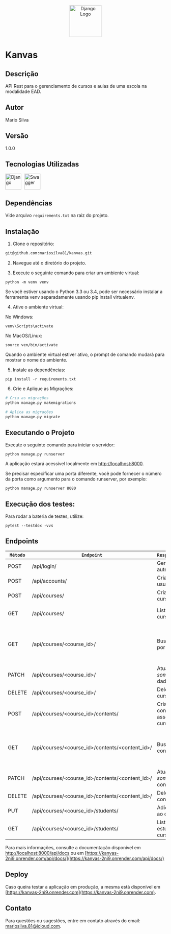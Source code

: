 <p align="center">
  <a href="https://www.djangoproject.com" target="blank"><img src="https://cdn.worldvectorlogo.com/logos/django.svg" width="100" alt="Django Logo" /></a>
</p>

# Kanvas

## Descrição

API Rest para o gerenciamento de cursos e aulas de uma escola na modalidade EAD.

## Autor

Mario Silva

## Versão

1.0.0

## Tecnologias Utilizadas

<div style="display: flex;">
  <img src="https://cdn.worldvectorlogo.com/logos/django.svg" height="50" alt="Django" style="margin-right: 10px;">
  <img src="https://seeklogo.com/images/S/swagger-logo-A49F73BAF4-seeklogo.com.png" height="50" alt="Swagger" style="margin-right: 10px;">
</div>

## Dependências

Vide arquivo `requirements.txt` na raiz do projeto.

## Instalação

1. Clone o repositório: 

```bash
git@github.com:mariosilva81/kanvas.git
```

2. Navegue até o diretório do projeto.

3. Execute o seguinte comando para criar um ambiente virtual:

```
python -m venv venv
```

Se você estiver usando o Python 3.3 ou 3.4, pode ser necessário instalar a ferramenta venv separadamente usando pip install virtualenv.

4. Ative o ambiente virtual:

No Windows:

```
venv\Scripts\activate
```

No MacOS/Linux:

```
source ven/bin/activate
```

Quando o ambiente virtual estiver ativo, o prompt de comando mudará para mostrar o nome do ambiente.

5. Instale as dependências:

```
pip install -r requirements.txt
```

6. Crie e Aplique as Migrações:

```bash
# Cria as migrações
python manage.py makemigrations

# Aplica as migrações
python manage.py migrate
```

## Executando o Projeto

Execute o seguinte comando para iniciar o servidor:

```
python manage.py runserver
```

A aplicação estará acessível localmente em [http://localhost:8000](http://localhost:8000). 

Se precisar especificar uma porta diferente, você pode fornecer o número da porta como argumento para o comando runserver, por exemplo:

```
python manage.py runserver 8080
```

## Execução dos testes:

Para rodar a bateria de testes, utilize:

```
pytest --testdox -vvs
```

## Endpoints

|`Método`| `Endpoint`     | `Responsabilidade`                 | `Autenticação`      |
| ------ | -------------- | ---------------------------------- | ------------------- |
| POST   | /api/login/    | Gera o token de autenticação       | Livre               |
| POST   | /api/accounts/ | Criação de usuário                 | Livre               |
| POST   | /api/courses/  | Criação de cursos                  | Somente super usuários |
| GET    | /api/courses/  | Listagem de cursos                 | Somente usuários autenticados |
| GET    | /api/courses/<course_id>/ | Busca de curso por ID   | Acesso livre à administradores. Estudantes não podem acessar cursos que não participam |
| PATCH  | /api/courses/<course_id>/ | Atualização *somente* dos dados de curso | Somente super usuários |
| DELETE | /api/courses/<course_id>/ | Deleção de curso | Somente super usuários |
| POST   | /api/courses/<course_id>/contents/ | Criação de conteúdos e associação ao curso | Somente super usuários |
| GET | /api/courses/<course_id>/contents/<content_id>/ | Busca de conteúdo por ID | Super usuários têm acesso livre. Estudantes só podem acessar dos que participam |
| PATCH | /api/courses/<course_id>/contents/<content_id>/ | Atualização *somente* do conteúdo | Somente super usuários |
| DELETE | /api/courses/<course_id>/contents/<content_id>/ | Deleção de conteúdos | Somente super usuários |
| PUT | /api/courses/<course_id>/students/ | Adição de alunos ao curso | Somente super usuários |
| GET | /api/courses/<course_id>/students/ | Listagem dos estudantes do curso | Somente super usuários |


Para mais informações, consulte a documentação disponível em [http://localhost:8000/api/docs](http://localhost:8000/api/docs) ou em [https://kanvas-2ni9.onrender.com/api/docs/](https://kanvas-2ni9.onrender.com/api/docs/)

## Deploy

Caso queira testar a aplicação em produção, a mesma está disponível em [https://kanvas-2ni9.onrender.com](https://kanvas-2ni9.onrender.com).

## Contato

Para questões ou sugestões, entre em contato através do email: mariosilva.81@icloud.com.
